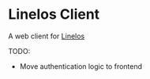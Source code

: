 # Linelos Client

A web client for [Linelos](https://github.com/rdparedes/linelos)

TODO:

* Move authentication logic to frontend

